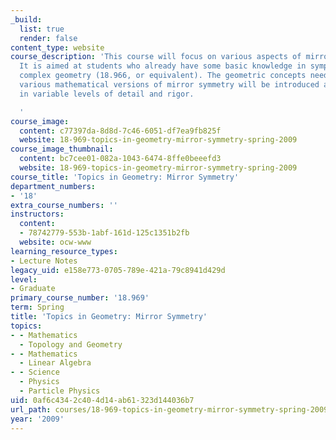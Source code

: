 ```yaml
---
_build:
  list: true
  render: false
content_type: website
course_description: 'This course will focus on various aspects of mirror symmetry.
  It is aimed at students who already have some basic knowledge in symplectic and
  complex geometry (18.966, or equivalent). The geometric concepts needed to formulate
  various mathematical versions of mirror symmetry will be introduced along the way,
  in variable levels of detail and rigor.

  '
course_image:
  content: c77397da-8d8d-7c46-6051-df7ea9fb825f
  website: 18-969-topics-in-geometry-mirror-symmetry-spring-2009
course_image_thumbnail:
  content: bc7cee01-082a-1043-6474-8ffe0beeefd3
  website: 18-969-topics-in-geometry-mirror-symmetry-spring-2009
course_title: 'Topics in Geometry: Mirror Symmetry'
department_numbers:
- '18'
extra_course_numbers: ''
instructors:
  content:
  - 78742779-553b-1abf-161d-125c1351b2fb
  website: ocw-www
learning_resource_types:
- Lecture Notes
legacy_uid: e158e773-0705-789e-421a-79c8941d429d
level:
- Graduate
primary_course_number: '18.969'
term: Spring
title: 'Topics in Geometry: Mirror Symmetry'
topics:
- - Mathematics
  - Topology and Geometry
- - Mathematics
  - Linear Algebra
- - Science
  - Physics
  - Particle Physics
uid: 0af6c434-2c40-4d14-ab61-323d144036b7
url_path: courses/18-969-topics-in-geometry-mirror-symmetry-spring-2009
year: '2009'
---
```

